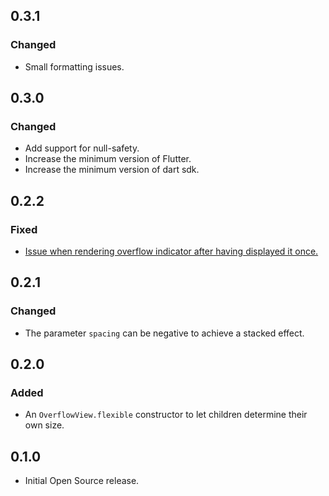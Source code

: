 ## 0.3.1
### Changed
* Small formatting issues.

## 0.3.0
### Changed
* Add support for null-safety.
* Increase the minimum version of Flutter.
* Increase the minimum version of dart sdk.

## 0.2.2
### Fixed
* [Issue when rendering overflow indicator after having displayed it once.](https://github.com/letsar/overflow_view/issues/3)

## 0.2.1
### Changed
* The parameter `spacing` can be negative to achieve a stacked effect.

## 0.2.0
### Added
* An `OverflowView.flexible` constructor to let children determine their own size.

## 0.1.0
* Initial Open Source release.
